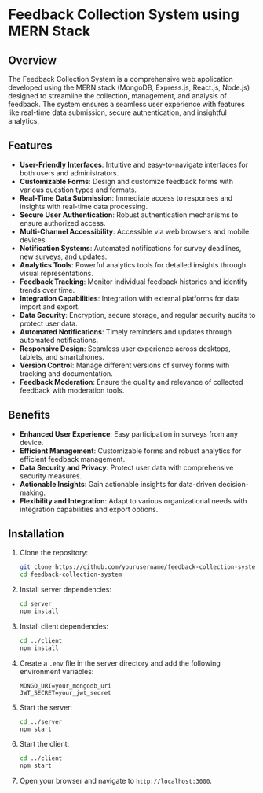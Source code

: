# Feedback Collection System using MERN Stack

## Overview
The Feedback Collection System is a comprehensive web application developed using the MERN stack (MongoDB, Express.js, React.js, Node.js) designed to streamline the collection, management, and analysis of feedback. The system ensures a seamless user experience with features like real-time data submission, secure authentication, and insightful analytics.

## Features

- **User-Friendly Interfaces**: Intuitive and easy-to-navigate interfaces for both users and administrators.
- **Customizable Forms**: Design and customize feedback forms with various question types and formats.
- **Real-Time Data Submission**: Immediate access to responses and insights with real-time data processing.
- **Secure User Authentication**: Robust authentication mechanisms to ensure authorized access.
- **Multi-Channel Accessibility**: Accessible via web browsers and mobile devices.
- **Notification Systems**: Automated notifications for survey deadlines, new surveys, and updates.
- **Analytics Tools**: Powerful analytics tools for detailed insights through visual representations.
- **Feedback Tracking**: Monitor individual feedback histories and identify trends over time.
- **Integration Capabilities**: Integration with external platforms for data import and export.
- **Data Security**: Encryption, secure storage, and regular security audits to protect user data.
- **Automated Notifications**: Timely reminders and updates through automated notifications.
- **Responsive Design**: Seamless user experience across desktops, tablets, and smartphones.
- **Version Control**: Manage different versions of survey forms with tracking and documentation.
- **Feedback Moderation**: Ensure the quality and relevance of collected feedback with moderation tools.

## Benefits

- **Enhanced User Experience**: Easy participation in surveys from any device.
- **Efficient Management**: Customizable forms and robust analytics for efficient feedback management.
- **Data Security and Privacy**: Protect user data with comprehensive security measures.
- **Actionable Insights**: Gain actionable insights for data-driven decision-making.
- **Flexibility and Integration**: Adapt to various organizational needs with integration capabilities and export options.

## Installation

1. Clone the repository:
    ```bash
    git clone https://github.com/yourusername/feedback-collection-system.git
    cd feedback-collection-system
    ```

2. Install server dependencies:
    ```bash
    cd server
    npm install
    ```

3. Install client dependencies:
    ```bash
    cd ../client
    npm install
    ```

4. Create a `.env` file in the server directory and add the following environment variables:
    ```env
    MONGO_URI=your_mongodb_uri
    JWT_SECRET=your_jwt_secret
    ```

5. Start the server:
    ```bash
    cd ../server
    npm start
    ```

6. Start the client:
    ```bash
    cd ../client
    npm start
    ```

7. Open your browser and navigate to `http://localhost:3000`.


